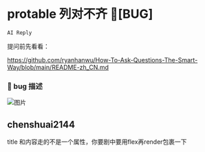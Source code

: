 # protable 列对不齐 🐛[BUG]

`AI Reply`

提问前先看看：

https://github.com/ryanhanwu/How-To-Ask-Questions-The-Smart-Way/blob/main/README-zh_CN.md

### 🐛 bug 描述

![图片](https://user-images.githubusercontent.com/5546391/225610563-3f8bf07f-0da6-48f4-8c59-5fbbe62a4624.png)

## chenshuai2144

title 和内容走的不是一个属性，你要剧中要用flex再render包裹一下
